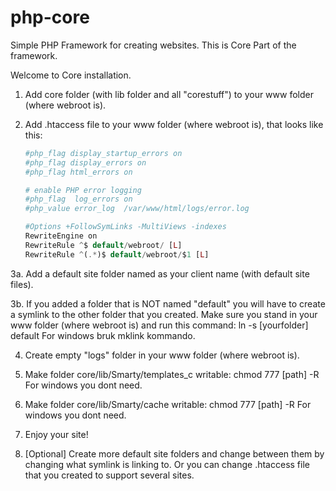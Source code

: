 # php-core
Simple PHP Framework for creating websites. This is Core Part of the framework.

Welcome to Core installation.

1. Add core folder (with lib folder and all "corestuff") to your www folder (where webroot is).
2. Add .htaccess file to your www folder (where webroot is), that looks like this:

    ```PHP
    #php_flag display_startup_errors on
    #php_flag display_errors on
    #php_flag html_errors on
    
    # enable PHP error logging
    #php_flag  log_errors on
    #php_value error_log  /var/www/html/logs/error.log
    
    #Options +FollowSymLinks -MultiViews -indexes
    RewriteEngine on
    RewriteRule ^$ default/webroot/ [L]
    RewriteRule ^(.*)$ default/webroot/$1 [L]
    ```

3a. Add a default site folder named as your client name (with default site files).

3b. If you added a folder that is NOT named "default" you will have to create a symlink to the other folder that you created.
    Make sure you stand in your www folder (where webroot is) and run this command:
    ln -s [yourfolder] default
    For windows bruk mklink kommando.

4. Create empty "logs" folder in your www folder (where webroot is).

5. Make folder core/lib/Smarty/templates_c writable: chmod 777 [path] -R
    For windows you dont need.

6. Make folder core/lib/Smarty/cache writable: chmod 777 [path] -R
    For windows you dont need.

99. Enjoy your site!

100. [Optional] Create more default site folders and change between them by changing what symlink is linking to.
    Or you can change .htaccess file that you created to support several sites.
